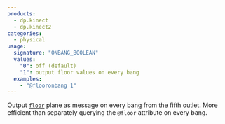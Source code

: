 ```yaml
---
products:
  - dp.kinect
  - dp.kinect2
categories:
  - physical
usage:
  signature: "ONBANG_BOOLEAN"
  values:
    "0": off (default)
    "1": output floor values on every bang
  examples:
    - "@flooronbang 1"
---
```


Output [`floor`](floor.md) plane as message on every bang from the fifth outlet.
More efficient than separately querying the `@floor` attribute on every bang.
